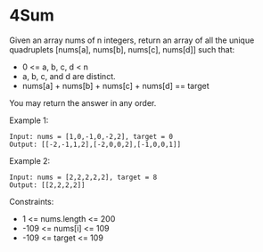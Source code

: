 # 4Sum

Given an array nums of n integers, return an array of all the unique quadruplets [nums[a], nums[b], nums[c], nums[d]] such that:

* 0 <= a, b, c, d < n
* a, b, c, and d are distinct.
* nums[a] + nums[b] + nums[c] + nums[d] == target

You may return the answer in any order.

Example 1:

```
Input: nums = [1,0,-1,0,-2,2], target = 0
Output: [[-2,-1,1,2],[-2,0,0,2],[-1,0,0,1]]
```

Example 2:

```
Input: nums = [2,2,2,2,2], target = 8
Output: [[2,2,2,2]]
```

Constraints:

* 1 <= nums.length <= 200
* -109 <= nums[i] <= 109
* -109 <= target <= 109